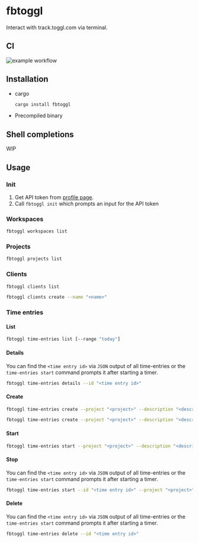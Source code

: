 # fbtoggl
Interact with track.toggl.com via terminal.

## CI
![example workflow](https://github.com/icepuma/fbtoggl/actions/workflows/ci.yaml/badge.svg)

## Installation
* cargo
  ```bash
  cargo install fbtoggl
  ```
* Precompiled binary

## Shell completions

WIP

## Usage

### Init
1. Get API token from [profile page](https://track.toggl.com/profile).
2. Call `fbtoggl init` which prompts an input for the API token

### Workspaces
```bash
fbtoggl workspaces list
```

### Projects
```bash
fbtoggl projects list
```

### Clients
```bash
fbtoggl clients list
```

```bash
fbtoggl clients create --name "<name>"
```

### Time entries

#### List
```bash
fbtoggl time-entries list [--range "today"]
```

#### Details
You can find the `<time entry id>` via `JSON` output of all time-entries
or the `time-entries start` command prompts it after starting a timer.

```bash
fbtoggl time-entries details --id "<time entry id>"
```

#### Create
```bash
fbtoggl time-entries create --project "<project>" --description "<description>" --start "today at 6am" --duration "8 hours" [--lunch-break]
```

```bash
fbtoggl time-entries create --project "<project>" --description "<description>" --start "today at 6am" --end "today at 6pm" [--lunch-break]
```

#### Start
```bash
fbtoggl time-entries start --project "<project>" --description "<description>"
```

#### Stop
You can find the `<time entry id>` via `JSON` output of all time-entries
or the `time-entries start` command prompts it after starting a timer.

```bash
fbtoggl time-entries start --id "<time entry id>" --project "<project>" --description "<description>"
```

#### Delete
You can find the `<time entry id>` via `JSON` output of all time-entries
or the `time-entries start` command prompts it after starting a timer.

```bash
fbtoggl time-entries delete --id "<time entry id>"
```
